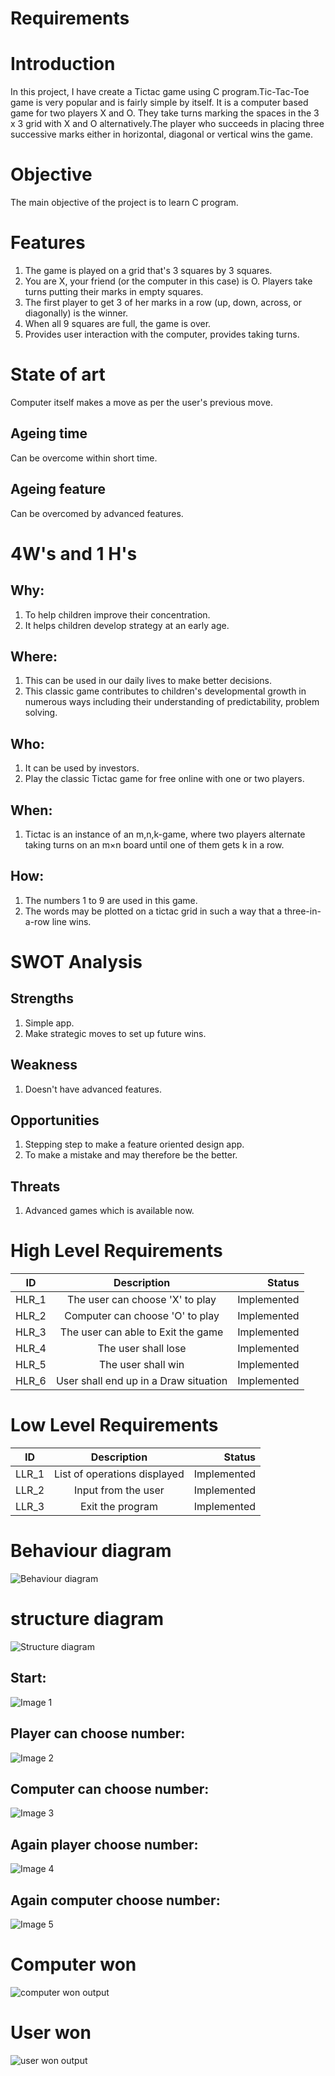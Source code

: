 # Requirements

# Introduction
In this project, I have create a Tictac game using C program.Tic-Tac-Toe game is very popular and is fairly simple by itself. It is a computer based game for two players X and O. They take turns marking the spaces in the 3 x 3 grid with X and O alternatively.The player who succeeds in placing three successive marks either in horizontal, diagonal or vertical wins the game.

# Objective
The main objective of the project is to learn C program.

# Features
1. The game is played on a grid that's 3 squares by 3 squares.
2. You are X, your friend (or the computer in this case) is O. Players take turns putting their marks in empty squares.
3. The first player to get 3 of her marks in a row (up, down, across, or diagonally) is the winner.
4. When all 9 squares are full, the game is over.
5. Provides user interaction with the computer, provides taking turns.

# State of art 
   Computer itself makes a move as per the user's previous move.

## Ageing time
   Can be overcome within short time.
   
##  Ageing feature
   Can be overcomed by advanced features.

# 4W's and 1 H's
## Why:
1. To help children improve their concentration.
2. It helps children develop strategy at an early age.

## Where:
1. This can be used in our daily lives to make better decisions.
2. This classic game contributes to children's developmental growth in numerous ways including their understanding of predictability, problem solving.

## Who:
1. It can be used by investors.
2. Play the classic Tictac game for free online with one or two players.

## When:
1. Tictac is an instance of an m,n,k-game, where two players alternate taking turns on an m×n board until one of them gets k in a row.

## How:
1. The numbers 1 to 9 are used in this game.
2. The words may be plotted on a tictac grid in such a way that a three-in-a-row line wins.

# SWOT Analysis

## Strengths
1. Simple app.
2. Make strategic moves to set up future wins.

## Weakness
1. Doesn't have advanced features.

## Opportunities
1. Stepping step to make a feature oriented design app.
2. To make a mistake and may therefore be the better.

## Threats
1. Advanced games which is available now.

# High Level Requirements
| ID   |      Description     |  Status |
|----------|:-------------:|------:|
| HLR_1 |    The user can choose 'X' to play  | Implemented  |
| HLR_2 |    Computer can choose 'O' to play  | Implemented  |
| HLR_3 |    The user can able to Exit the game | Implemented  |
| HLR_4 |    The user shall lose | Implemented  |
| HLR_5 |    The user shall win | Implemented  |
| HLR_6 |   User shall end up in a Draw situation | Implemented  |



# Low Level Requirements
| ID   |      Description     |  Status |
|----------|:-------------:|------:|
| LLR_1 |  List of operations displayed | Implemented  |
| LLR_2 |  Input from the user  | Implemented  |
| LLR_3 |  Exit the program  | Implemented  |

# Behaviour diagram
![Behaviour diagram](https://user-images.githubusercontent.com/94450629/143004150-e4cd7ba5-2e68-4cc1-b012-489326b41b9f.png)

# structure diagram
![Structure diagram](https://user-images.githubusercontent.com/94450629/143004252-a6b1f837-e215-4d42-ae4c-d771110516bc.png)

## Start:
![Image 1](https://user-images.githubusercontent.com/94450629/143388104-c42aa349-6e31-40e6-b76c-1186300339c9.png)

## Player can choose number:
![Image 2](https://user-images.githubusercontent.com/94450629/143388267-a9fb4cf8-39aa-4f5a-94fa-b7c1f6b37f09.png)

## Computer can choose number:
![Image 3](https://user-images.githubusercontent.com/94450629/143388448-f05880f1-c360-46a9-9124-558ca716bc1e.png)

## Again player choose number:
![Image 4](https://user-images.githubusercontent.com/94450629/143388646-be416eb3-6015-4c74-a3cd-73cfc65eb60c.png)

## Again computer choose number:
![Image 5](https://user-images.githubusercontent.com/94450629/143389539-1eab659c-69d7-4f64-85cd-e5fff44ceca0.png)

# Computer won
![computer won output](https://user-images.githubusercontent.com/94450629/143378365-c5b9b855-5932-419e-a573-3e469378e170.png)

# User won
![user won output](https://user-images.githubusercontent.com/94450629/143378388-5fcc5c7c-cdc1-46d9-816c-46edeaa9da2e.png)
